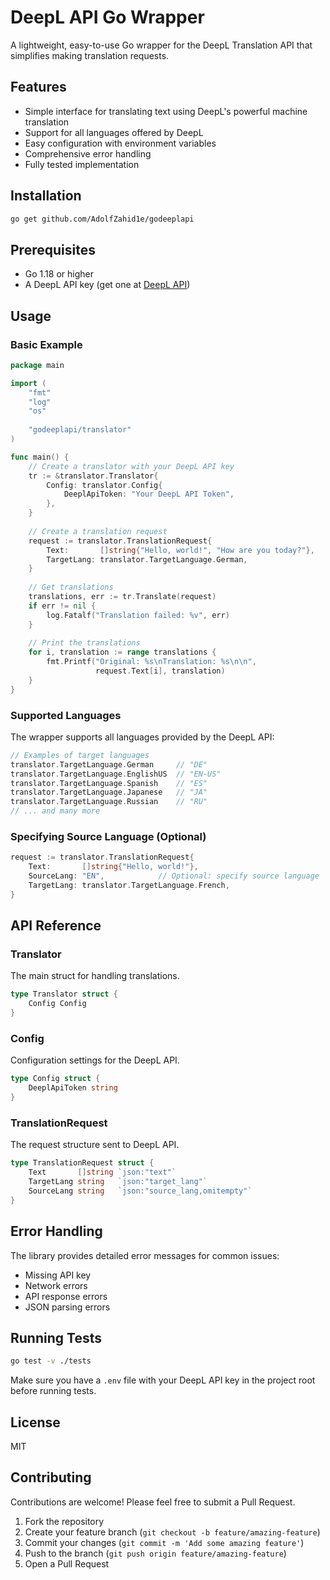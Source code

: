 # DeepL API Go Wrapper

A lightweight, easy-to-use Go wrapper for the DeepL Translation API that simplifies making translation requests.

## Features

- Simple interface for translating text using DeepL's powerful machine translation
- Support for all languages offered by DeepL
- Easy configuration with environment variables
- Comprehensive error handling
- Fully tested implementation

## Installation

```bash
go get github.com/AdolfZahid1e/godeeplapi
```

## Prerequisites

- Go 1.18 or higher
- A DeepL API key (get one at [DeepL API]([https://www.deepl.com/](https://www.deepl.com/en/your-account/keys)))

## Usage

### Basic Example

```go
package main

import (
    "fmt"
    "log"
    "os"
    
    "godeeplapi/translator"
)

func main() {
    // Create a translator with your DeepL API key
    tr := &translator.Translator{
        Config: translator.Config{
            DeeplApiToken: "Your DeepL API Token",
        },
    }
    
    // Create a translation request
    request := translator.TranslationRequest{
        Text:       []string{"Hello, world!", "How are you today?"},
        TargetLang: translator.TargetLanguage.German,
    }
    
    // Get translations
    translations, err := tr.Translate(request)
    if err != nil {
        log.Fatalf("Translation failed: %v", err)
    }
    
    // Print the translations
    for i, translation := range translations {
        fmt.Printf("Original: %s\nTranslation: %s\n\n", 
                   request.Text[i], translation)
    }
}
```

### Supported Languages

The wrapper supports all languages provided by the DeepL API:

```go
// Examples of target languages
translator.TargetLanguage.German     // "DE"
translator.TargetLanguage.EnglishUS  // "EN-US"
translator.TargetLanguage.Spanish    // "ES"
translator.TargetLanguage.Japanese   // "JA"
translator.TargetLanguage.Russian    // "RU"
// ... and many more
```

### Specifying Source Language (Optional)

```go
request := translator.TranslationRequest{
    Text:       []string{"Hello, world!"},
    SourceLang: "EN",            // Optional: specify source language
    TargetLang: translator.TargetLanguage.French,
}
```

## API Reference

### Translator

The main struct for handling translations.

```go
type Translator struct {
    Config Config
}
```

### Config

Configuration settings for the DeepL API.

```go
type Config struct {
    DeeplApiToken string
}
```

### TranslationRequest

The request structure sent to DeepL API.

```go
type TranslationRequest struct {
    Text       []string `json:"text"`
    TargetLang string   `json:"target_lang"`
    SourceLang string   `json:"source_lang,omitempty"`
}
```

## Error Handling

The library provides detailed error messages for common issues:

- Missing API key
- Network errors
- API response errors
- JSON parsing errors

## Running Tests

```bash
go test -v ./tests
```

Make sure you have a `.env` file with your DeepL API key in the project root before running tests.

## License

MIT

## Contributing

Contributions are welcome! Please feel free to submit a Pull Request.

1. Fork the repository
2. Create your feature branch (`git checkout -b feature/amazing-feature`)
3. Commit your changes (`git commit -m 'Add some amazing feature'`)
4. Push to the branch (`git push origin feature/amazing-feature`)
5. Open a Pull Request

